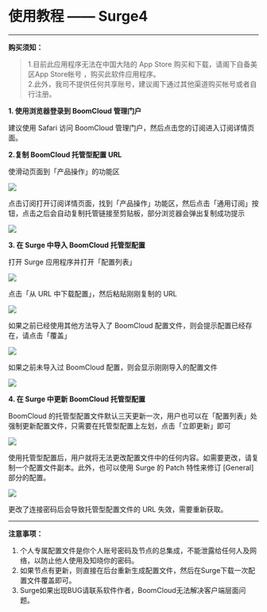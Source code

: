 # 使用教程 —— Surge4

---

 **购买须知：**

>1.目前此应用程序无法在中国大陆的 App Store 购买和下载，请阁下自备美区App Store帐号 ，购买此软件应用程序。  
2.此外，我司不提供任何共享账号，建议阁下通过其他渠道购买帐号或者自行注册。

**1. 使用浏览器登录到 BoomCloud 管理门户**

建议使用 Safari 访问 BoomCloud 管理门户，然后点击您的订阅进入订阅详情页面。

**2.复制 BoomCloud 托管型配置 URL**

使滑动页面到「产品操作」的功能区

![](../img/win/01.png)

点击订阅打开订阅详情页面，找到「产品操作」功能区，然后点击「通用订阅」按钮，点击之后会自动复制托管链接至剪贴板，部分浏览器会弹出复制成功提示

![](../img/win/surge01.png)

**3. 在 Surge 中导入 BoomCloud 托管型配置**

打开 Surge 应用程序并打开「配置列表」

![](../img/ios/surge02.png)

点击「从 URL 中下载配置」，然后粘贴刚刚复制的 URL

![](../img/ios/surge03.png)

如果之前已经使用其他方法导入了 BoomCloud 配置文件，则会提示配置已经存在，请点击「覆盖」

![](../img/ios/surge04.png)

如果之前未导入过 BoomCloud 配置，则会显示刚刚导入的配置文件

![](../img/ios/surge02.png)

**4. 在 Surge 中更新 BoomCloud 托管型配置**

BoomCloud 的托管型配置文件默认三天更新一次，用户也可以在「配置列表」处强制更新配置文件，只需要在托管型配置上左划，点击「立即更新」即可

![](../img/ios/surge05.png)

使用托管型配置后，用户就将无法更改配置文件中的任何内容。如需要更改，请复制一个配置文件副本。此外，也可以使用 Surge 的 Patch 特性来修订 [General] 部分的配置。

![](../img/ios/surge03.png)

更改了连接密码后会导致托管型配置文件的 URL 失效，需要重新获取。

- - - 

**注意事项：**

1. 个人专属配置文件是你个人账号密码及节点的总集成，不能泄露给任何人及网络，以防止他人使用及知晓你的密码。    
2. 如果节点有更新，则直接在后台重新生成配置文件，然后在Surge下载一次配置文件覆盖即可。    
3. Surge如果出现BUG请联系软件作者，BoomCloud无法解决客户端层面问题。    



